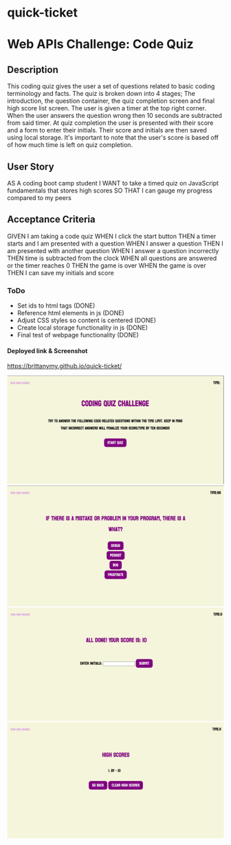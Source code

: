# quick-ticket
# Web APIs Challenge: Code Quiz

## Description
This coding quiz gives the user a set of questions related to basic coding terminology and facts. The quiz is broken down into 4 stages; The introduction, the question container, the quiz completion screen and final high score list screen. The user is given a timer at the top right corner. When the user answers the question wrong then 10 seconds are subtracted from said timer. At quiz completion the user is presented with their score and a form to enter their initials. Their score and initials are then saved using local storage. It's important to note that the user's score is based off of how much time is left on quiz completion.

## User Story
AS A coding boot camp student
I WANT to take a timed quiz on JavaScript fundamentals that stores high scores
SO THAT I can gauge my progress compared to my peers

## Acceptance Criteria
GIVEN I am taking a code quiz
WHEN I click the start button
THEN a timer starts and I am presented with a question
WHEN I answer a question
THEN I am presented with another question
WHEN I answer a question incorrectly
THEN time is subtracted from the clock
WHEN all questions are answered or the timer reaches 0
THEN the game is over
WHEN the game is over
THEN I can save my initials and score

### ToDo
-   Set ids to html tags (DONE)
-   Reference html elements in js (DONE)
-   Adjust CSS styles so content is centered (DONE)
-   Create local storage functionality in js (DONE)
-   Final test of webpage functionality (DONE)

#### Deployed link & Screenshot
https://brittanymy.github.io/quick-ticket/

![Introduction Screen](./assets/images/codequizintro.png)
![Question Container](./assets/images/codequizconatiner.png)
![Quiz Completion Screen](./assets/images/alldonescreen.png)
![High Score List](./assets/images/highscorelist.png)